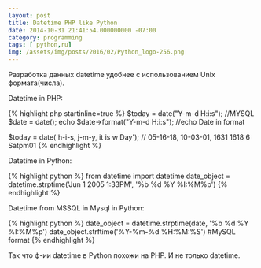 ```yaml
---
layout: post
title: Datetime PHP like Python
date: 2014-10-31 21:41:54.000000000 -07:00
category: programming
tags: [ python,ru]
img: /assets/img/posts/2016/02/Python_logo-256.png
---
```

Разработка данных datetime удобнее с использованием Unix формата(числа).

Datetime in PHP:

{% highlight php startinline=true %}
$today = date("Y-m-d H:i:s");  //MYSQL
$date = date();
echo $date->format("Y-m-d H:i:s"); //echo Date in format

$today = date('h-i-s, j-m-y, it is w Day'); // 05-16-18, 10-03-01, 1631 1618 6 Satpm01
{% endhighlight %}

Datetime in Python:

{% highlight python %}
from datetime import datetime
date_object = datetime.strptime('Jun 1 2005  1:33PM', '%b %d %Y %I:%M%p')
{% endhighlight %}

Datetime from MSSQL in Mysql in Python:

{% highlight python %}
date_object = datetime.strptime(date, '%b %d %Y %I:%M%p')
date_object.strftime('%Y-%m-%d %H:%M:%S') #MySQL format
{% endhighlight %}

Так что ф-ии datetime в Python похожи на PHP. И не только datetime.
